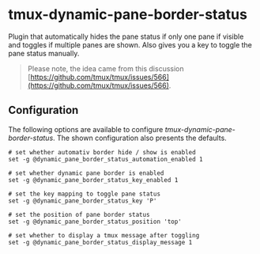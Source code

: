 # tmux-dynamic-pane-border-status

Plugin that automatically hides the pane status if only one pane if visible and toggles if multiple
panes are shown. Also gives you a key to toggle the pane status manually.

> Please note, the idea came from this discussion
[https://github.com/tmux/tmux/issues/566](https://github.com/tmux/tmux/issues/566).

<!-- ## Install -->

## Configuration

The following options are available to configure *tmux-dynamic-pane-border-status*. The shown
configuration also presents the defaults.

```tmux
# set whether automativ border hide / show is enabled
set -g @dynamic_pane_border_status_automation_enabled 1

# set whether dynamic pane border is enabled
set -g @dynamic_pane_border_status_key_enabled 1

# set the key mapping to toggle pane status
set -g @dynamic_pane_border_status_key 'P'

# set the position of pane border status
set -g @dynamic_pane_border_status_position 'top'

# set whether to display a tmux message after toggling
set -g @dynamic_pane_border_status_display_message 1
```


